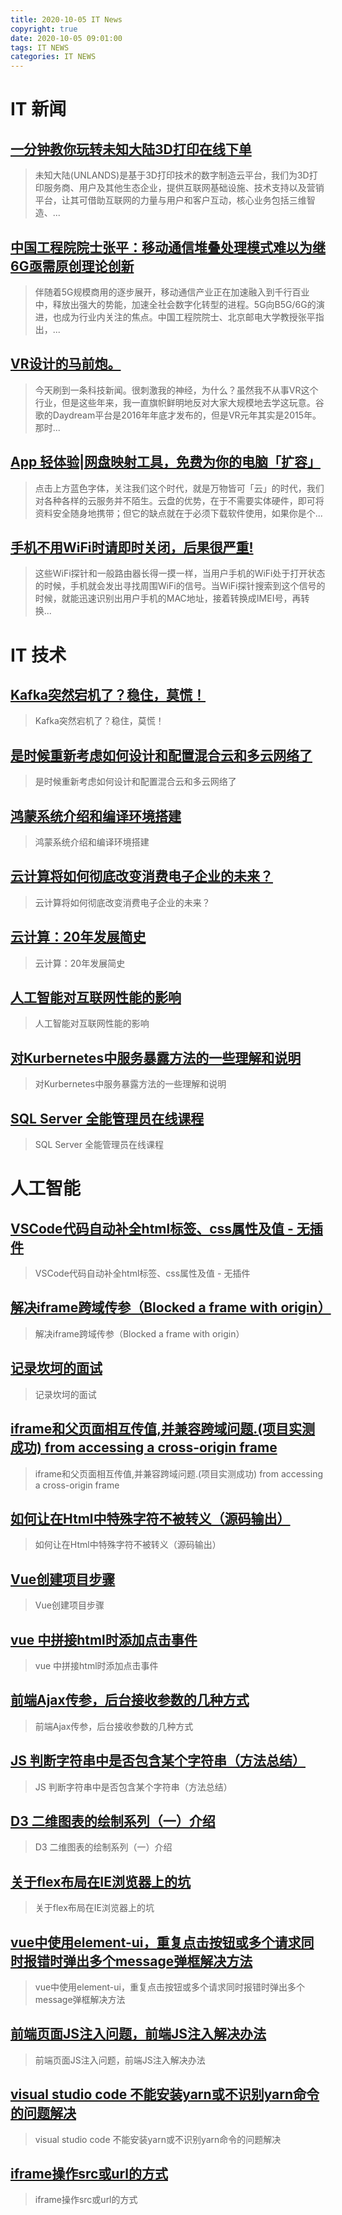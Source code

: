 ```yaml
---
title: 2020-10-05 IT News
copyright: true
date: 2020-10-05 09:01:00
tags: IT NEWS
categories: IT NEWS
---
```

# IT 新闻 
 ## [一分钟教你玩转未知大陆3D打印在线下单](http://mp.weixin.qq.com/s?src=11&timestamp=1601857805&ver=2625&signature=pGn0-cXx*aCLBkMAoGwYbQ*E*SMhbwNi9E3C*5k46h4deflrL326W9b9pcmxxyLCVymhoareIJ4txvwS1TXO84IJWIzOSgwwdWPKp3HzcjM8rmQKpI3e0MIfaBOZirIN&new=1)
 > 未知大陆(UNLANDS)是基于3D打印技术的数字制造云平台，我们为3D打印服务商、用户及其他生态企业，提供互联网基础设施、技术支持以及营销平台，让其可借助互联网的力量与用户和客户互动，核心业务包括三维智造、...
 ## [中国工程院院士张平：移动通信堆叠处理模式难以为继 6G亟需原创理论创新](http://mp.weixin.qq.com/s?src=11&timestamp=1601857805&ver=2625&signature=mYQgByZDLeFyK7GVc83asBqJdkzYYB83Nv4M26ZVupXK-2MVNiL93zctSJfUsXg*MZbQXVzHbCOrTR1x73bUFGg9bIXQOiVTC1asuaKtg1ctLCBFMXtKXSop9Nq0wT3x&new=1)
 > 伴随着5G规模商用的逐步展开，移动通信产业正在加速融入到千行百业中，释放出强大的势能，加速全社会数字化转型的进程。5G向B5G/6G的演进，也成为行业内关注的焦点。中国工程院院士、北京邮电大学教授张平指出，...
 ## [VR设计的马前炮。](http://mp.weixin.qq.com/s?src=11&timestamp=1601857805&ver=2625&signature=vBXMwAHIHhssX6y7TkWcubRcHBoPstimhjyYfagpAEMUX5OU0J9gMfh1jpFxXm248t6fGHkKmj55sALTad4nVIgAHjSFi4BxwqZROyTKJB4dZ1oKGWmRGUEchfM7IiKC&new=1)
 > 今天刷到一条科技新闻。很刺激我的神经，为什么？虽然我不从事VR这个行业，但是这些年来，我一直旗帜鲜明地反对大家大规模地去学这玩意。谷歌的Daydream平台是2016年年底才发布的，但是VR元年其实是2015年。那时...
 ## [App 轻体验|网盘映射工具，免费为你的电脑「扩容」](http://mp.weixin.qq.com/s?src=11&timestamp=1601857805&ver=2625&signature=U6BGrSJWjKtVf1jJOyxJ5CMosfL8YvO9KKtac8wLhWZpCyZbjZlfIuUjpksQ*F2fZDGUbNs5c89P3fEgYtfytGdcYKfEV8-XP9cvGs8d0r5NGs*MfUwCCeoCepnXI28x&new=1)
 > 点击上方蓝色字体，关注我们这个时代，就是万物皆可「云」的时代，我们对各种各样的云服务并不陌生。云盘的优势，在于不需要实体硬件，即可将资料安全随身地携带；但它的缺点就在于必须下载软件使用，如果你是个...
 ## [手机不用WiFi时请即时关闭，后果很严重!](http://mp.weixin.qq.com/s?src=11&timestamp=1601857805&ver=2625&signature=nOfgjf8tOUhH7QY-zRzRHwH1hi1b5gQum6pwQUSKOLa7KR0mxZABGoqYtBV6-mB7sR6jsa3BiBANjtKfpZnUoN*-ARHr4pVx-4fGc3nK1FDIhWA1PjZtJFcs3YYUt7th&new=1)
 > 这些WiFi探针和一般路由器长得一摸一样，当用户手机的WiFi处于打开状态的时候，手机就会发出寻找周围WiFi的信号。当WiFi探针搜索到这个信号的时候，就能迅速识别出用户手机的MAC地址，接着转换成IMEI号，再转换...
# IT 技术 
 ## [Kafka突然宕机了？稳住，莫慌！](http://developer.51cto.com/art/202009/627671.htm)
 > Kafka突然宕机了？稳住，莫慌！
 ## [是时候重新考虑如何设计和配置混合云和多云网络了](http://cloud.51cto.com/art/202009/627611.htm)
 > 是时候重新考虑如何设计和配置混合云和多云网络了
 ## [鸿蒙系统介绍和编译环境搭建](http://os.51cto.com/art/202009/627665.htm)
 > 鸿蒙系统介绍和编译环境搭建
 ## [云计算将如何彻底改变消费电子企业的未来？](http://cloud.51cto.com/art/202009/627612.htm)
 > 云计算将如何彻底改变消费电子企业的未来？
 ## [云计算：20年发展简史](http://cloud.51cto.com/art/202009/627606.htm)
 > 云计算：20年发展简史
 ## [人工智能对互联网性能的影响](http://ai.51cto.com/art/202009/627592.htm)
 > 人工智能对互联网性能的影响
 ## [对Kurbernetes中服务暴露方法的一些理解和说明](http://developer.51cto.com/art/202009/627599.htm)
 > 对Kurbernetes中服务暴露方法的一些理解和说明
 ## [SQL Server 全能管理员在线课程](http://fellow.51cto.com/art/202008/622833.htm?qd=51ctojrzd)
 > SQL Server 全能管理员在线课程
# 人工智能 
 ## [VSCode代码自动补全html标签、css属性及值 - 无插件](https://blog.csdn.net/qq_35393869/article/details/101280343)
 > VSCode代码自动补全html标签、css属性及值 - 无插件
 ## [解决iframe跨域传参（Blocked a frame with origin）](https://blog.csdn.net/momDIY/article/details/101290144)
 > 解决iframe跨域传参（Blocked a frame with origin）
 ## [记录坎坷的面试](https://blog.csdn.net/LFY836126/article/details/98621500)
 > 记录坎坷的面试
 ## [iframe和父页面相互传值,并兼容跨域问题.(项目实测成功)  from accessing a cross-origin frame](https://blog.csdn.net/qq_44276328/article/details/101265024)
 > iframe和父页面相互传值,并兼容跨域问题.(项目实测成功)  from accessing a cross-origin frame
 ## [如何让在Html中特殊字符不被转义（源码输出）](https://blog.csdn.net/menghuanzhiming/article/details/101312849)
 > 如何让在Html中特殊字符不被转义（源码输出）
 ## [Vue创建项目步骤](https://blog.csdn.net/cedricdx/article/details/101195635)
 > Vue创建项目步骤
 ## [vue  中拼接html时添加点击事件](https://blog.csdn.net/wzwzwz555/article/details/101274845)
 > vue  中拼接html时添加点击事件
 ## [前端Ajax传参，后台接收参数的几种方式](https://blog.csdn.net/LuckFairyLuckBaby/article/details/101267520)
 > 前端Ajax传参，后台接收参数的几种方式
 ## [JS 判断字符串中是否包含某个字符串（方法总结）](https://blog.csdn.net/Alone_in_/article/details/101274336)
 > JS 判断字符串中是否包含某个字符串（方法总结）
 ## [D3 二维图表的绘制系列（一）介绍](https://blog.csdn.net/zjw_python/article/details/98182540)
 > D3 二维图表的绘制系列（一）介绍
 ## [关于flex布局在IE浏览器上的坑](https://blog.csdn.net/heyNewbie/article/details/101302169)
 > 关于flex布局在IE浏览器上的坑
 ## [vue中使用element-ui，重复点击按钮或多个请求同时报错时弹出多个message弹框解决方法](https://blog.csdn.net/dongguan_123/article/details/101290164)
 > vue中使用element-ui，重复点击按钮或多个请求同时报错时弹出多个message弹框解决方法
 ## [前端页面JS注入问题，前端JS注入解决办法](https://blog.csdn.net/weixin_36908494/article/details/101268583)
 > 前端页面JS注入问题，前端JS注入解决办法
 ## [visual studio code 不能安装yarn或不识别yarn命令的问题解决](https://blog.csdn.net/daiqinge/article/details/101289028)
 > visual studio code 不能安装yarn或不识别yarn命令的问题解决
 ## [iframe操作src或url的方式](https://blog.csdn.net/Spearmint_/article/details/101314208)
 > iframe操作src或url的方式

    